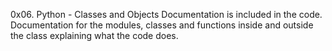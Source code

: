 0x06. Python - Classes and Objects
Documentation is included in the code. 
Documentation for the modules, classes and functions inside and outside the class explaining what the code does. 